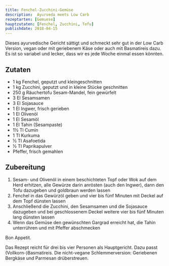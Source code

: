 ```yaml
---
title: Fenchel-Zucchini-Gemüse
description:  Ayurveda meets Low Carb
rezeptarten: [Gemuese]
hauptzutaten: [Fenchel, Zucchini, Tofu]
publishdate: 2018-04-15
---
```


Dieses ayurvedische Gericht sättigt und schmeckt sehr gut in der Low Carb Version, vegan oder mit geriebenem Käse oder auch mit Basmatireis dazu. Es ist so variabel und lecker, dass wir es jede Woche einmal essen könnten.


## Zutaten

- 1 kg Fenchel, geputzt und kleingeschnitten
- 1 kg Zucchini, geputzt und in kleine Stücke geschnitten
- 250 g Räuchertofu Sesam-Mandel, fein gewürfelt
- 3 El Sesamsamen
- 3 El Sojasauce
- 1 El Ingwer, frisch gerieben
- 1 El Olivenöl
- 1 El Sesamöl
- 1 El Tahin (Sesampaste)
- 1½ Tl Cumin
- 1 Tl Kurkuma
- ½ Tl Asafoetida
- ½ Tl Paprikapulver
- Pfeffer, frisch gemahlen


## Zubereitung

1. Sesam- und Olivenöl in einem beschichteten Topf oder Wok auf dem Herd erhitzen, alle Gewürze darin anrösten (auch den Ingwer), dann den Tofu dazugeben und goldbraun werden lassen
2. Fenchel in das Gewürzöl geben und vier bis fünf Minuten mit Deckel auf dem Topf dünsten lassen
3. Anschließend die Zucchini, den Sesamsamen und die Sojasauce dazugeben und bei geschlossenem Deckel weitere vier bis fünf Minuten lang dünsten lassen
4. Wenn das Gemüse den gewünschten Gargrad erreicht hat, die Tahin unterrühren und mit Pfeffer abschmecken

Bon Appetit.

Das Rezept reicht für drei bis vier Personen als Hauptgericht. Dazu passt (Vollkorn-)Basmatireis. Die nicht-vegane Schlemmerversion: Geriebenen Bergkäse und Parmesan drüberstreuen.
